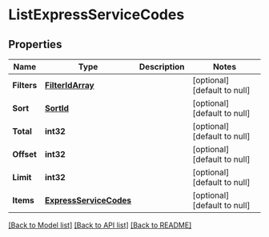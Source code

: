 # ListExpressServiceCodes

## Properties
Name | Type | Description | Notes
------------ | ------------- | ------------- | -------------
**Filters** | [**FilterIdArray**](FilterIdArray.md) |  | [optional] [default to null]
**Sort** | [**SortId**](SortId.md) |  | [optional] [default to null]
**Total** | **int32** |  | [optional] [default to null]
**Offset** | **int32** |  | [optional] [default to null]
**Limit** | **int32** |  | [optional] [default to null]
**Items** | [**ExpressServiceCodes**](ExpressServiceCodes.md) |  | [optional] [default to null]

[[Back to Model list]](../README.md#documentation-for-models) [[Back to API list]](../README.md#documentation-for-api-endpoints) [[Back to README]](../README.md)


